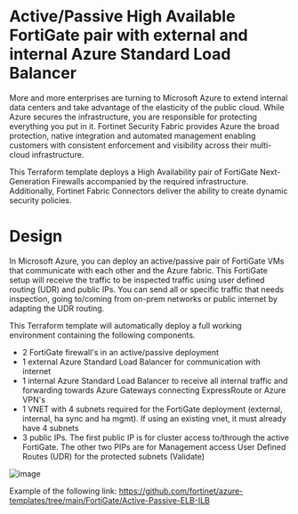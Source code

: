 # Active/Passive High Available FortiGate pair with external and internal Azure Standard Load Balancer

More and more enterprises are turning to Microsoft Azure to extend internal data centers and take advantage of the elasticity of the public cloud. While Azure secures the infrastructure, you are responsible for protecting everything you put in it. Fortinet Security Fabric provides Azure the broad protection, native integration and automated management enabling customers with consistent enforcement and visibility across their multi-cloud infrastructure.

This Terraform template deploys a High Availability pair of FortiGate Next-Generation Firewalls accompanied by the required infrastructure. Additionally, Fortinet Fabric Connectors deliver the ability to create dynamic security policies.

# Design

In Microsoft Azure, you can deploy an active/passive pair of FortiGate VMs that communicate with each other and the Azure fabric. This FortiGate setup will receive the traffic to be inspected traffic using user defined routing (UDR) and public IPs. You can send all or specific traffic that needs inspection, going to/coming from on-prem networks or public internet by adapting the UDR routing.

This Terraform template will automatically deploy a full working environment containing the following components.

* 2 FortiGate firewall's in an active/passive deployment
* 1 external Azure Standard Load Balancer for communication with internet
* 1 internal Azure Standard Load Balancer to receive all internal traffic and forwarding towards Azure Gateways connecting ExpressRoute or Azure VPN's
* 1 VNET with 4 subnets required for the FortiGate deployment (external, internal, ha sync and ha mgmt). If using an existing vnet, it must already have 4 subnets
* 3 public IPs. The first public IP is for cluster access to/through the active FortiGate. The other two PIPs are for Management access
User Defined Routes (UDR) for the protected subnets (Validate)

![image](https://github.com/thiago88sp/fgt_azure_active_passive/assets/54182968/fed52167-7ccf-49d6-a847-3faea3118d3d)



Example of the following link: https://github.com/fortinet/azure-templates/tree/main/FortiGate/Active-Passive-ELB-ILB
